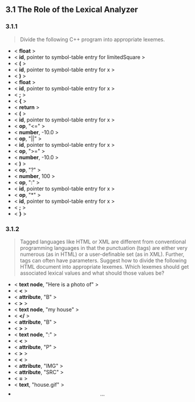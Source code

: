 ## 3.1 The Role of the Lexical Analyzer

### 3.1.1

> Divide the following C++ program into appropriate lexemes.

* < __float__ >
* < __id__, pointer to symbol-table entry for limitedSquare >
* < __(__ >
* < __id__, pointer to symbol-table entry for x >
* < __)__ >
* < __float__ >
* < __id__, pointer to symbol-table entry for x >
* < __;__ >
* < __{__ >
* < __return__ >
* < __(__ >
* < __id__, pointer to symbol-table entry for x >
* < __op__, "<=" >
* < __number__, -10.0 >
* < __op__, "||" >
* < __id__, pointer to symbol-table entry for x >
* < __op__, ">=" >
* < __number__, -10.0 >
* < __)__ >
* < __op__, "?" >
* < __number__, 100 >
* < __op__, ":" >
* < __id__, pointer to symbol-table entry for x >
* < __op__, "*" >
* < __id__, pointer to symbol-table entry for x >
* < __;__ >
* < __}__ >

### 3.1.2

> Tagged languages like HTML or XML are different from conventional programming languages in that the punctuation (tags) are either very numerous (as in HTML) or a user-definable set (as in XML). Further, tags can often have parameters. Suggest how to divide the following HTML document into appropriate lexemes. Which lexemes should get associated lexical values and what should those values be?

* < __text node__, "Here is a photo of" >
* < __<__ >
* < __attribute__, "B" >
* < __>__ >
* < __text node__, "my house" >
* < __</__ >
* < __attribute__, "B" >
* < __>__ >
* < __text node__, ":" >
* < __<__ >
* < __attribute__, "P" >
* < __>__ >
* < __<__ >
* < __attribute__, "IMG" >
* < __attribute__, "SRC" >
* < __=__ >
* < __text__, "house.gif" >
* $$\dots$$
